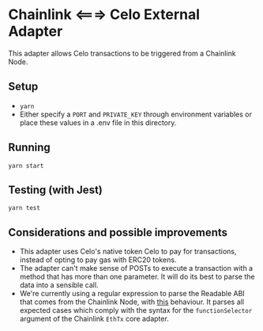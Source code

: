 # Chainlink <===> Celo External Adapter
This adapter allows Celo transactions to be triggered from a Chainlink Node.

## Setup
- `yarn`
- Either specify a `PORT` and `PRIVATE_KEY` through environment variables or place these values in a .env file in this directory.

## Running
`yarn start`

## Testing (with Jest)
`yarn test`

## Considerations and possible improvements
- This adapter uses Celo's native token Celo to pay for transactions, instead of opting to pay gas with ERC20 tokens.
- The adapter can't make sense of POSTs to execute a transaction with a method that has more than one parameter. It will do its best to parse the data into a sensible call.
- We're currently using a regular expression to parse the Readable ABI that comes from the Chainlink Node, with [this](https://www.debuggex.com/r/U_ykGE_Y2vzIxN0z) behaviour. It parses all expected cases which comply with the syntax for the `functionSelector` argument of the Chainlink `EthTx` core adapter.
